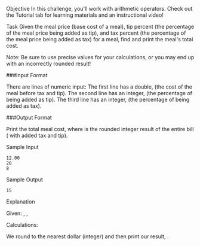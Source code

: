 Objective 
In this challenge, you'll work with arithmetic operators. Check out the Tutorial tab for learning materials and an instructional video!

Task 
Given the meal price (base cost of a meal), tip percent (the percentage of the meal price being added as tip), and tax percent (the percentage of the meal price being added as tax) for a meal, find and print the meal's total cost.

Note: Be sure to use precise values for your calculations, or you may end up with an incorrectly rounded result!

###Input Format

There are  lines of numeric input: 
The first line has a double,  (the cost of the meal before tax and tip). 
The second line has an integer,  (the percentage of  being added as tip). 
The third line has an integer,  (the percentage of  being added as tax).

###Output Format

Print the total meal cost, where  is the rounded integer result of the entire bill ( with added tax and tip).

Sample Input
```
12.00
20
8
```
Sample Output
```
15
```
Explanation

Given: 
, , 

Calculations: 
 
 
 

We round  to the nearest dollar (integer) and then print our result, .